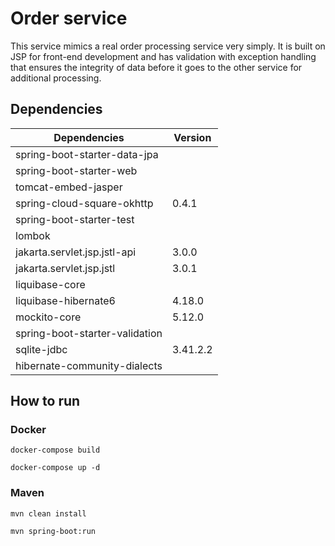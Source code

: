 # Order service

This service mimics a real order processing service very simply. It is built on JSP for front-end development and has validation with exception handling that ensures the integrity of data before it goes to the other service for additional processing.

## Dependencies

| Dependencies                   | Version      |
|--------------------------------|--------------|
| spring-boot-starter-data-jpa   |              |
| spring-boot-starter-web        |              |
| tomcat-embed-jasper            |              |
| spring-cloud-square-okhttp     | 0.4.1        |
| spring-boot-starter-test       |              |
| lombok                         |              |
| jakarta.servlet.jsp.jstl-api   | 3.0.0        |
| jakarta.servlet.jsp.jstl       | 3.0.1        |
| liquibase-core                 |              |
| liquibase-hibernate6           | 4.18.0       |
| mockito-core                   | 5.12.0       |
| spring-boot-starter-validation |              |
| sqlite-jdbc                    | 3.41.2.2     |
| hibernate-community-dialects   |              |


## How to run
### Docker
```docker-compose build```

```docker-compose up -d```

### Maven
```mvn clean install```

```mvn spring-boot:run ```
